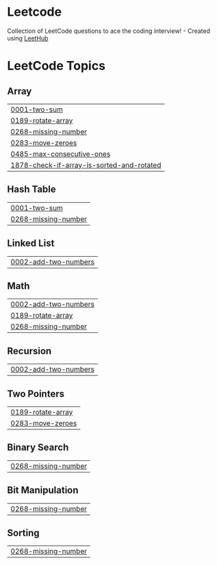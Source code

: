 # Leetcode
Collection of LeetCode questions to ace the coding interview! - Created using [LeetHub](https://github.com/QasimWani/LeetHub)

<!---LeetCode Topics Start-->
# LeetCode Topics
## Array
|  |
| ------- |
| [0001-two-sum](https://github.com/Amod03/Leetcode/tree/master/0001-two-sum) |
| [0189-rotate-array](https://github.com/Amod03/Leetcode/tree/master/0189-rotate-array) |
| [0268-missing-number](https://github.com/Amod03/Leetcode/tree/master/0268-missing-number) |
| [0283-move-zeroes](https://github.com/Amod03/Leetcode/tree/master/0283-move-zeroes) |
| [0485-max-consecutive-ones](https://github.com/Amod03/Leetcode/tree/master/0485-max-consecutive-ones) |
| [1878-check-if-array-is-sorted-and-rotated](https://github.com/Amod03/Leetcode/tree/master/1878-check-if-array-is-sorted-and-rotated) |
## Hash Table
|  |
| ------- |
| [0001-two-sum](https://github.com/Amod03/Leetcode/tree/master/0001-two-sum) |
| [0268-missing-number](https://github.com/Amod03/Leetcode/tree/master/0268-missing-number) |
## Linked List
|  |
| ------- |
| [0002-add-two-numbers](https://github.com/Amod03/Leetcode/tree/master/0002-add-two-numbers) |
## Math
|  |
| ------- |
| [0002-add-two-numbers](https://github.com/Amod03/Leetcode/tree/master/0002-add-two-numbers) |
| [0189-rotate-array](https://github.com/Amod03/Leetcode/tree/master/0189-rotate-array) |
| [0268-missing-number](https://github.com/Amod03/Leetcode/tree/master/0268-missing-number) |
## Recursion
|  |
| ------- |
| [0002-add-two-numbers](https://github.com/Amod03/Leetcode/tree/master/0002-add-two-numbers) |
## Two Pointers
|  |
| ------- |
| [0189-rotate-array](https://github.com/Amod03/Leetcode/tree/master/0189-rotate-array) |
| [0283-move-zeroes](https://github.com/Amod03/Leetcode/tree/master/0283-move-zeroes) |
## Binary Search
|  |
| ------- |
| [0268-missing-number](https://github.com/Amod03/Leetcode/tree/master/0268-missing-number) |
## Bit Manipulation
|  |
| ------- |
| [0268-missing-number](https://github.com/Amod03/Leetcode/tree/master/0268-missing-number) |
## Sorting
|  |
| ------- |
| [0268-missing-number](https://github.com/Amod03/Leetcode/tree/master/0268-missing-number) |
<!---LeetCode Topics End-->